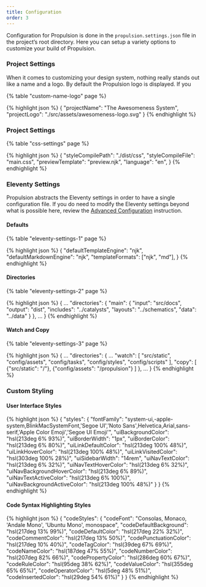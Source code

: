 ```yaml
---
title: Configuration
order: 3
---
```


Configuration for Propulsion is done in the `propulsion.settings.json` file in the project’s root directory. Here you can setup a variety options to customize your build of Propulsion.

### Project Settings

When it comes to customizing your design system, nothing really stands out like a name and a logo. By default the Propulsion logo is displayed. If you

{% table "custom-name-logo" page %}

{% highlight json %}
{
	"projectName": "The Awesomeness System",
	"projectLogo": "./src/assets/awesomeness-logo.svg"
}
{% endhighlight %}

### Project Settings

{% table "css-settings" page %}


{% highlight json %}
{
	"styleCompilePath": "./dist/css",
	"styleCompileFile": "main.css",
	"previewTemplate": "preview.njk",
	"language": "en",
}
{% endhighlight %}

### Eleventy Settings

Propulsion abstracts the Eleventy settings in order to have a single configuration file. If you do need to modify the Eleventy settings beyond what is possible here, review the [Advanced Configuration](advanced) instruction.

#### Defaults

{% table "eleventy-settings-1" page %}

{% highlight json %}
{
	"defaultTemplateEngine": "njk",
	"defaultMarkdownEngine": "njk",
	"templateFormats": ["njk", "md"],
}
{% endhighlight %}

#### Directories

{% table "eleventy-settings-2" page %}

{% highlight json %}
{
	...
	"directories": {
		"main": {
			"input": "src/docs",
			"output": "dist",
			"includes": "../catalysts",
			"layouts": "../schematics",
			"data": "../data"
		}
	},
	...
}
{% endhighlight %}

#### Watch and Copy

{% table "eleventy-settings-3" page %}

{% highlight json %}
{
	...
	"directories": {
		...
		"watch": [
			"src/static",
			"config/assets",
			"config/tasks",
			"config/styles",
			"config/scripts"
		],
		"copy": [
			{"src/static": "/"},
			{"config/assets": "/propulsion"}
		]
	},
	...
}
{% endhighlight %}


### Custom Styling

#### User Interface Styles

{% highlight json %}
{
	"styles": {
		"fontFamily": "system-ui,-apple-system,BlinkMacSystemFont,'Segoe UI','Noto Sans',Helvetica,Arial,sans-serif,'Apple Color Emoji','Segoe UI Emoji'",
		"uiBackgroundColor": "hsl(213deg 6% 93%)",
		"uiBorderWidth": "1px",
		"uiBorderColor": "hsl(213deg 6% 80%)",
		"uiLinkDefaultColor": "hsl(213deg 100% 48%)",
		"uiLinkHoverColor": "hsl(213deg 100% 48%)",
		"uiLinkVisitedColor": "hsl(303deg 100% 28%)",
		"uiSidebarWidth": "14rem",
		"uiNavTextColor": "hsl(213deg 6% 32%)",
		"uiNavTextHoverColor": "hsl(213deg 6% 32%)",
		"uiNavBackgroundHoverColor": "hsl(213deg 6% 89%)",
		"uiNavTextActiveColor": "hsl(213deg 6% 100%)",
		"uiNavBackgroundActiveColor": "hsl(213deg 100% 48%)"
	}
}
{% endhighlight %}

#### Code Syntax Highlighting Styles

{% highlight json %}
{
	"codeStyles": {
		"codeFont": "Consolas, Monaco, 'Andale Mono', 'Ubuntu Mono', monospace",
		"codeDefaultBackground": "hsl(217deg 13% 99%)",
		"codeDefaultColor": "hsl(217deg 22% 32%)",
		"codeCommentColor": "hsl(217deg 13% 50%)",
		"codePunctuationColor": "hsl(217deg 10% 40%)",
		"codeTagColor": "hsl(39deg 67% 69%)",
		"codeNameColor": "hsl(187deg 47% 55%)",
		"codeNumberColor": "hsl(207deg 82% 66%)",
		"codePropertyColor": "hsl(286deg 60% 67%)",
		"codeRuleColor": "hsl(95deg 38% 62%)",
		"codeValueColor": "hsl(355deg 65% 65%)",
		"codeOperatorColor": "hsl(5deg 48% 51%)",
		"codeInsertedColor": "hsl(29deg 54% 61%)"
	}
}
{% endhighlight %}
